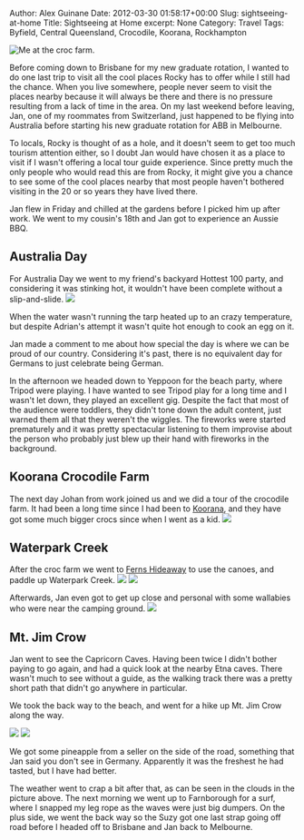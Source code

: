 Author: Alex Guinane
Date: 2012-03-30 01:58:17+00:00
Slug: sightseeing-at-home
Title: Sightseeing at Home
excerpt: None
Category: Travel
Tags: Byfield, Central Queensland, Crocodile, Koorana, Rockhampton

![Me at the croc farm.](/images/2012/2012-03-30-sightseeing-at-home/crocfarm2.jpg)

Before coming down to Brisbane for my new graduate rotation, I wanted to do one last trip to visit all the cool places Rocky has to offer while I still had the chance. When you live somewhere, people never seem to visit the places nearby because it will always be there and there is no pressure resulting from a lack of time in the area. On my last weekend before leaving, Jan, one of my roommates from Switzerland, just happened to be flying into Australia before starting his new graduate rotation for ABB in Melbourne.

To locals, Rocky is thought of as a hole, and it doesn't seem to get too much tourism attention either, so I doubt Jan would have chosen it as a place to visit if I wasn't offering a local tour guide experience. Since pretty much the only people who would read this are from Rocky, it might give you a chance to see some of the cool places nearby that most people haven't bothered visiting in the 20 or so years they have lived there.

Jan flew in Friday and chilled at the gardens before I picked him up after work. We went to my cousin's 18th and Jan got to experience an Aussie BBQ.


## Australia Day


For Australia Day we went to my friend's backyard Hottest 100 party, and considering it was stinking hot, it wouldn't have been complete without a slip-and-slide.
![](/images/2012/2012-03-30-sightseeing-at-home/ozday1.PNG)

When the water wasn't running the tarp heated up to an crazy temperature, but despite Adrian's attempt it wasn't quite hot enough to cook an egg on it.

Jan made a comment to me about how special the day is where we can be proud of our country. Considering it's past, there is no equivalent day for Germans to just celebrate being German.

In the afternoon we headed down to Yeppoon for the beach party, where Tripod were playing. I have wanted to see Tripod play for a long time and I wasn't let down, they played an excellent gig. Despite the fact that most of the audience were toddlers, they didn't tone down the adult content, just warned them all that they weren't the wiggles. The fireworks were started prematurely and it was pretty spectacular listening to them improvise about the person who probably just blew up their hand with fireworks in the background.


## Koorana Crocodile Farm


The next day Johan from work joined us and we did a tour of the crocodile farm. It had been a long time since I had been to [Koorana](http://www.koorana.com.au/), and they have got some much bigger crocs since when I went as a kid.
![](/images/2012/2012-03-30-sightseeing-at-home/crocfarm1.jpg)


## Waterpark Creek


After the croc farm we went to [Ferns Hideaway](http://www.fernshideaway.com.au/) to use the canoes, and paddle up Waterpark Creek.
![](/images/2012/2012-03-30-sightseeing-at-home/ferns1.jpg)
![](/images/2012/2012-03-30-sightseeing-at-home/ferns2.jpg)

Afterwards, Jan even got to get up close and personal with some wallabies who were near the camping ground.
![](/images/2012/2012-03-30-sightseeing-at-home/ferns3.jpg)


## Mt. Jim Crow


Jan went to see the Capricorn Caves. Having been twice I didn't bother paying to go again, and had a quick look at the nearby Etna caves. There wasn't much to see without a guide, as the walking track there was a pretty short path that didn't go anywhere in particular.

We took the back way to the beach, and went for a hike up Mt. Jim Crow along the way.

![](/images/2012/2012-03-30-sightseeing-at-home/jimcrow1.jpg)
![](/images/2012/2012-03-30-sightseeing-at-home/jimcrow2.jpg)

We got some pineapple from a seller on the side of the road, something that Jan said you don't see in Germany. Apparently it was the freshest he had tasted, but I have had better.

The weather went to crap a bit after that, as can be seen in the clouds in the picture above. The next morning we went up to Farnborough for a surf, where I snapped my leg rope as the waves were just big dumpers. On the plus side, we went the back way so the Suzy got one last strap going off road before I headed off to Brisbane and Jan back to Melbourne.
